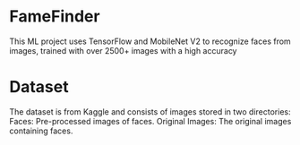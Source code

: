 # FameFinder
This ML project uses TensorFlow and MobileNet V2 to recognize faces from images, trained with over 2500+ images with a high accuracy

# Dataset
The dataset is from Kaggle and consists of images stored in two directories:
Faces: Pre-processed images of faces.
Original Images: The original images containing faces.
